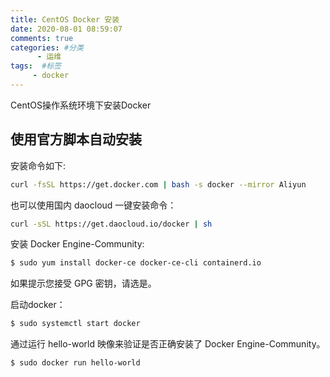 ```yaml
---
title: CentOS Docker 安装
date: 2020-08-01 08:59:07
comments: true
categories: #分类 
      - 运维
tags:  #标签
     - docker
---
```

CentOS操作系统环境下安装Docker
<!--more-->

## 使用官方脚本自动安装

安装命令如下:
``` bash
curl -fsSL https://get.docker.com | bash -s docker --mirror Aliyun
```

也可以使用国内 daocloud 一键安装命令：
``` bash
curl -sSL https://get.daocloud.io/docker | sh
```
安装 Docker Engine-Community:
``` bash
$ sudo yum install docker-ce docker-ce-cli containerd.io
```
如果提示您接受 GPG 密钥，请选是。

启动docker：
``` bash
$ sudo systemctl start docker
```
通过运行 hello-world 映像来验证是否正确安装了 Docker Engine-Community。
``` bash
$ sudo docker run hello-world
```
